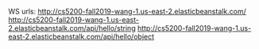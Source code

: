 WS urls:
http://cs5200-fall2019-wang-1.us-east-2.elasticbeanstalk.com/
http://cs5200-fall2019-wang-1.us-east-2.elasticbeanstalk.com/api/hello/string
http://cs5200-fall2019-wang-1.us-east-2.elasticbeanstalk.com/api/hello/object
